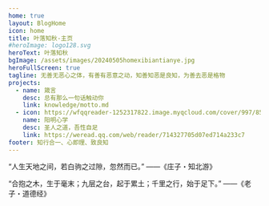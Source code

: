 ```yaml
---
home: true
layout: BlogHome
icon: home
title: 叶落知秋-主页
#heroImage: logo128.svg
heroText: 叶落知秋
bgImage: /assets/images/20240505homexibiantianye.jpg
heroFullScreen: true
tagline: 无善无恶心之体，有善有恶意之动，知善知恶是良知，为善去恶是格物
projects:
  - name: 箴言
    desc: 总有那么一句话触动你
    link: knowledge/motto.md
  - icon: https://wfqqreader-1252317822.image.myqcloud.com/cover/997/853997/t6_853997.jpg
    name: 阳明心学
    desc: 圣人之道，吾性自足
    link: https://weread.qq.com/web/reader/714327705d07ed714a233c7
footer: 知行合一、心即理、致良知
---
```


“人生天地之间，若白驹之过隙，忽然而已。” ——《庄子・知北游》

“合抱之木，生于毫末；九层之台，起于累土；千里之行，始于足下。” ——《老子・道德经》